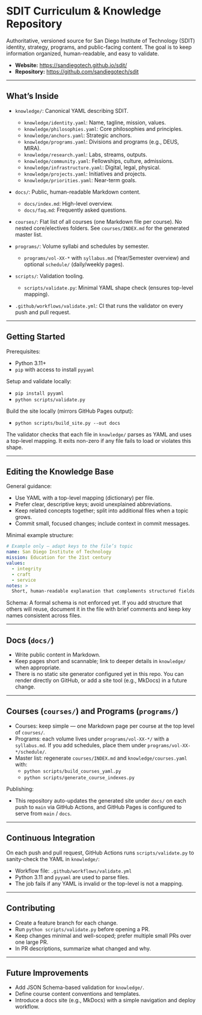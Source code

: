 # SDIT Curriculum & Knowledge Repository

Authoritative, versioned source for San Diego Institute of Technology (SDIT) identity, strategy, programs, and public-facing content. The goal is to keep information organized, human-readable, and easy to validate.

- **Website:** https://sandiegotech.github.io/sdit/
- **Repository:** https://github.com/sandiegotech/sdit

---

## What’s Inside

- `knowledge/`: Canonical YAML describing SDIT.
  - `knowledge/identity.yaml`: Name, tagline, mission, values.
  - `knowledge/philosophies.yaml`: Core philosophies and principles.
  - `knowledge/anchors.yaml`: Strategic anchors.
  - `knowledge/programs.yaml`: Divisions and programs (e.g., DEUS, MIRA).
  - `knowledge/research.yaml`: Labs, streams, outputs.
  - `knowledge/community.yaml`: Fellowships, culture, admissions.
  - `knowledge/infrastructure.yaml`: Digital, legal, physical.
  - `knowledge/projects.yaml`: Initiatives and projects.
  - `knowledge/priorities.yaml`: Near-term goals.

- `docs/`: Public, human-readable Markdown content.
  - `docs/index.md`: High-level overview.
  - `docs/faq.md`: Frequently asked questions.

- `courses/`: Flat list of all courses (one Markdown file per course). No nested core/electives folders. See `courses/INDEX.md` for the generated master list.

- `programs/`: Volume syllabi and schedules by semester.
  - `programs/vol-XX-*` with `syllabus.md` (Year/Semester overview) and optional `schedule/` (daily/weekly pages).

- `scripts/`: Validation tooling.
  - `scripts/validate.py`: Minimal YAML shape check (ensures top-level mapping).

- `.github/workflows/validate.yml`: CI that runs the validator on every push and pull request.

---

## Getting Started

Prerequisites:
- Python 3.11+
- `pip` with access to install `pyyaml`

Setup and validate locally:
- `pip install pyyaml`
- `python scripts/validate.py`

Build the site locally (mirrors GitHub Pages output):
- `python scripts/build_site.py --out docs`

The validator checks that each file in `knowledge/` parses as YAML and uses a top-level mapping. It exits non-zero if any file fails to load or violates this shape.

---

## Editing the Knowledge Base

General guidance:
- Use YAML with a top-level mapping (dictionary) per file.
- Prefer clear, descriptive keys; avoid unexplained abbreviations.
- Keep related concepts together; split into additional files when a topic grows.
- Commit small, focused changes; include context in commit messages.

Minimal example structure:

```yaml
# Example only — adapt keys to the file’s topic
name: San Diego Institute of Technology
mission: Education for the 21st century
values:
  - integrity
  - craft
  - service
notes: >
  Short, human-readable explanation that complements structured fields.
```

Schema: A formal schema is not enforced yet. If you add structure that others will reuse, document it in the file with brief comments and keep key names consistent across files.

---

## Docs (`docs/`)

- Write public content in Markdown.
- Keep pages short and scannable; link to deeper details in `knowledge/` when appropriate.
- There is no static site generator configured yet in this repo. You can render directly on GitHub, or add a site tool (e.g., MkDocs) in a future change.

---

## Courses (`courses/`) and Programs (`programs/`)

- Courses: keep simple — one Markdown page per course at the top level of `courses/`.
- Programs: each volume lives under `programs/vol-XX-*/` with a `syllabus.md`. If you add schedules, place them under `programs/vol-XX-*/schedule/`.
- Master list: regenerate `courses/INDEX.md` and `knowledge/courses.yaml` with:
  - `python scripts/build_courses_yaml.py`
  - `python scripts/generate_course_indexes.py`

Publishing:
- This repository auto-updates the generated site under `docs/` on each push to `main` via GitHub Actions, and GitHub Pages is configured to serve from `main` / `docs`.

---

## Continuous Integration

On each push and pull request, GitHub Actions runs `scripts/validate.py` to sanity-check the YAML in `knowledge/`:

- Workflow file: `.github/workflows/validate.yml`
- Python 3.11 and `pyyaml` are used to parse files.
- The job fails if any YAML is invalid or the top-level is not a mapping.

---

## Contributing

- Create a feature branch for each change.
- Run `python scripts/validate.py` before opening a PR.
- Keep changes minimal and well-scoped; prefer multiple small PRs over one large PR.
- In PR descriptions, summarize what changed and why.

---

## Future Improvements

- Add JSON Schema-based validation for `knowledge/`.
- Define course content conventions and templates.
- Introduce a docs site (e.g., MkDocs) with a simple navigation and deploy workflow.
